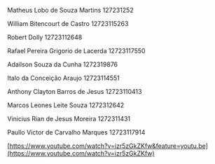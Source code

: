 Matheus Lobo de Souza Martins 	127231252

William Bitencourt de Castro 	12723115263

Robert Dolly 			12723112648

Rafael Pereira Grigorio de Lacerda	 12723117550

Adailson Souza da Cunha 		1272319876

Italo da Conceição Araujo 		12723114551

Anthony Clayton Barros de Jesus 	12723110413

Marcos Leones Leite Souza 		1272312642

Vinicius Rian de Jesus Moreira 	1272311431

Paullo Victor de Carvalho Marques 	12723117914


[https://www.youtube.com/watch?v=izr5zGkZKfw&feature=youtu.be](https://www.youtube.com/watch?v=izr5zGkZKfw)
